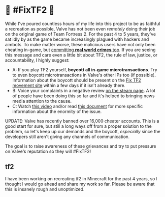 # 🚧 #FixTF2 🚧
While I've poured countless hours of my life into this project to be as faithful a recreation as possible, Valve has not been even *remotely* doing their job on the original game of Team Fortress 2. For the past 4 to 5 years, they've sat idly by as the game became increasingly plagued with hackers and aimbots. To make matter worse, these malicious users have not only been cheating in-game, but [committing **real world crimes** too](https://www.youtube.com/watch?v=zNxjTciIwig). If you are seeing this message and care even a little bit about TF2, the rule of law, justice, or accountability, I highly suggest:

- A: If you play TF2 yourself, **boycott all in-game microtransactions**. Try to even boycott microtransactions in Valve's other IPs too (if possible). Information about the boycott should be present on the [Fix TF2 movement site](https://save.tf/) within a few days if it isn't already there.
- B: Voice your complaints in a negative review [on the steam page](https://store.steampowered.com/app/440/Team_Fortress_2/). A lot of people have been doing this so far and it's helped to bringing news media attention to the cause.
- C: Watch [this video](https://www.youtube.com/watch?v=N0Gj4RY8V6M) and/or read [this document](https://drive.google.com/file/d/1goBP5DVr0we85Ohnc7IHukOtTS-uISEa/view) for more specific information about the enormity of the issue. 

UPDATE: Valve has recently banned over 16,000 cheater accounts. This is a good start for sure, but still a long ways off from a proper solution to the problem, so let's keep up our demands and the boycott, *especially* since the developers still aren't giving any channels of communication.

The goal is to raise awareness of these grievances and try to put pressure on Valve's reputation so they will #FixTF2!

## tf2
I have been working on recreating tf2 in Minecraft for the past 4 years, so I thought I would go ahead and share my work so far. Please be aware that this is insanely rough and unoptimized.
